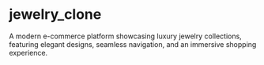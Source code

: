 # jewelry_clone
A modern e-commerce platform showcasing luxury jewelry collections, featuring elegant designs, seamless navigation, and an immersive shopping experience.

